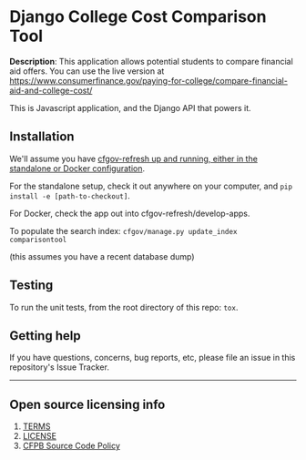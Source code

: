 # Django College Cost Comparison Tool

**Description**:  This application allows potential students to compare financial aid offers. You can use the live version at https://www.consumerfinance.gov/paying-for-college/compare-financial-aid-and-college-cost/

This is Javascript application, and the Django API that powers it.

## Installation

We'll assume you have [cfgov-refresh up and running, either in the standalone or Docker configuration](https://cfpb.github.io/cfgov-refresh/installation/).

For the standalone setup, check it out anywhere on your computer, and `pip install -e [path-to-checkout]`.

For Docker, check the app out into cfgov-refresh/develop-apps.

To populate the search index: `cfgov/manage.py update_index comparisontool`

(this assumes you have a recent database dump)

## Testing

To run the unit tests, from the root directory of this repo: `tox`.

## Getting help

If you have questions, concerns, bug reports, etc, please file an issue in this repository's Issue Tracker.


----

## Open source licensing info
1. [TERMS](TERMS.md)
2. [LICENSE](LICENSE)
3. [CFPB Source Code Policy](https://github.com/cfpb/source-code-policy/)
